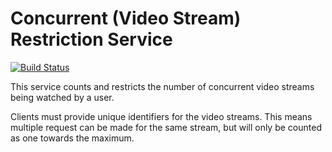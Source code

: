 Concurrent (Video Stream) Restriction Service
=

[![Build Status](https://travis-ci.org/grahamdyson/concurrent-restriction-service.svg?branch=master)](https://travis-ci.org/grahamdyson/concurrent-restriction-service)

This service counts and restricts the number of concurrent video streams being watched by a user.

Clients must provide unique identifiers for the video streams. This means multiple request can be made for the same stream, but will only be counted as one towards the maximum.
